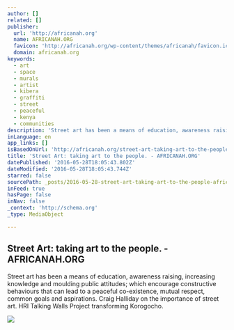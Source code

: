 ```yaml
---
author: []
related: []
publisher:
  url: 'http://africanah.org'
  name: AFRICANAH.ORG
  favicon: 'http://africanah.org/wp-content/themes/africanah/favicon.ico'
  domain: africanah.org
keywords:
  - art
  - space
  - murals
  - artist
  - kibera
  - graffiti
  - street
  - peaceful
  - kenya
  - communities
description: 'Street art has been a means of education, awareness raising, increasing knowledge and moulding public attitudes; which encourage constructive behaviours that can lead to a peaceful co-existence, mutual respect, common goals and aspirations. Craig Halliday on the importance of street art. HRI Talking Walls Project transforming Korogocho.'
inLanguage: en
app_links: []
isBasedOnUrl: 'http://africanah.org/street-art-taking-art-to-the-people-2/'
title: 'Street Art: taking art to the people. - AFRICANAH.ORG'
datePublished: '2016-05-28T18:05:43.802Z'
dateModified: '2016-05-28T18:05:43.744Z'
starred: false
sourcePath: _posts/2016-05-28-street-art-taking-art-to-the-people-africanahorg.md
inFeed: true
hasPage: false
inNav: false
_context: 'http://schema.org'
_type: MediaObject

---
```

<article style=""><h1>Street Art: taking art to the people. - AFRICANAH.ORG</h1><p>Street art has been a means of education, awareness raising, increasing knowledge and moulding public attitudes; which encourage constructive behaviours that can lead to a peaceful co-existence, mutual respect, common goals and aspirations. Craig Halliday on the importance of street art. HRI Talking Walls Project transforming Korogocho.</p><img src="http://africanah.org/wp-content/uploads/2016/03/CraigKibera-Walls-for-Peace-My-Tribe-is-Kenya-2-1024x477.jpg" /></article>